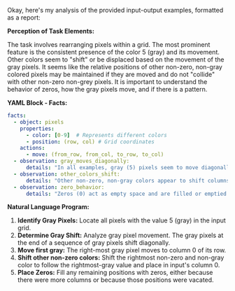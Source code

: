 Okay, here's my analysis of the provided input-output examples, formatted as a report:

**Perception of Task Elements:**

The task involves rearranging pixels within a grid. The most prominent feature is the consistent presence of the color 5 (gray) and its movement. Other colors seem to "shift" or be displaced based on the movement of the gray pixels. It seems like the relative positions of other non-zero, non-gray colored pixels may be maintained if they are moved and do not "collide" with other non-zero non-grey pixels. It is important to understand the behavior of zeros, how the gray pixels move, and if there is a pattern.

**YAML Block - Facts:**


```yaml
facts:
  - object: pixels
    properties:
      - color: [0-9]  # Represents different colors
      - position: (row, col) # Grid coordinates
    actions:
      - move: (from_row, from_col, to_row, to_col)
  - observation: gray_moves_diagonally:
      details: "In all examples, gray (5) pixels seem to move diagonally, up-and-to-the-right or down-and-to-the-left"
  - observation: other_colors_shift:
      details: "Other non-zero, non-gray colors appear to shift columns, maintaining their row if possible"
  - observation: zero_behavior:
      details: "Zeros (0) act as empty space and are filled or emptied based on movement of other colors."
```


**Natural Language Program:**

1.  **Identify Gray Pixels:** Locate all pixels with the value 5 (gray) in the input grid.
2.  **Determine Gray Shift:** Analyze gray pixel movement. The gray pixels at the end of a sequence of gray pixels shift diagonally.
3.  **Move first gray:** The right-most gray pixel moves to column 0 of its row.
4.  **Shift other non-zero colors:** Shift the rightmost non-zero and non-gray color to follow the rightmost-gray value and place in input's column 0.
5. **Place Zeros:** Fill any remaining positions with zeros, either because there were more columns or because those positions were vacated.

